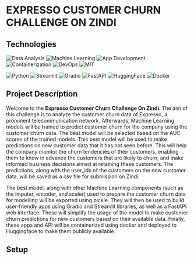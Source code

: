# EXPRESSO CUSTOMER CHURN CHALLENGE ON ZINDI

## Technologies

![Data Analysis](https://img.shields.io/badge/Data-Analysis-blue)
![Machine Learning](https://img.shields.io/badge/Machine-Learning-blue)
![App Development](https://img.shields.io/badge/App-Development-blue)
![Containerization](https://img.shields.io/badge/Containerization-blue)
![DevOps](https://img.shields.io/badge/DevOps-blue)
![MIT](https://img.shields.io/badge/MIT-License-blue?style=flat)

![Python](https://img.shields.io/badge/Python-3.11-brightgreen)
![Streamlit](https://img.shields.io/badge/Streamlit-1.27.2-brightgreen)
![Gradio](https://img.shields.io/badge/Gradio-3.50.2-brightgreen)
![FastAPI](https://img.shields.io/badge/FastAPI-0.104.0-brightgreen)
![HuggingFace](https://img.shields.io/badge/HuggingFace-0.17.3-brightgreen)
![Docker](https://img.shields.io/badge/Docker-24.0.6-brightgreen)


## Project Description

Welcome to the **Expresso Customer Churn Challenge On Zindi**. The aim of this challenge is to analyze the customer churn data of Expresso, a prominent telecommunication network. Afterwards, Machine Learning models will be trained to predict customer churn for the company using the customer churn data. The best model will be selected based on the AUC scores of the trained models. This best model will be used to make predictions on new customer data that it has not seen before. This will help the company monitor the churn tendencies of their customers, enabling them to know in advance the customers that are likely to churn, and make informed business decisions aimed at retaining these customers. The predictions, along with the user_ids of the customers on the new customer data, will be saved as a csv file for submission on Zindi.

The best model, along with other Machine Learning components (such as the imputer, encoder, and scaler) used to prepare the customer churn data for modelling will be exported using pickle. They will then be used to build user-friendly apps using Gradio and Streamlit libraries, as well as a FastAPI web interface. These will simplify the usage of the model to make customer churn predictions for new customers based on their available data. Finally, these apps and API will be containerized using docker and deployed to Huggingface to make them publicly available.

## Setup